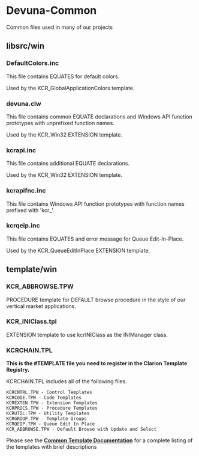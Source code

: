 # Devuna-Common
Common files used in many of our projects

## libsrc/win ##

### DefaultColors.inc ###

This file contains EQUATES for default colors.

Used by the KCR_GlobalApplicationColors template.

### devuna.clw ###

This file contains common EQUATE declarations and Windows API function prototypes with unprefixed function names.  

Used by the KCR_Win32 EXTENSION template.

### kcrapi.inc ###

This file contains additional EQUATE declarations.

Used by the KCR_Win32 EXTENSION template.

### kcrapifnc.inc ###

This file contains Windows API function prototypes with function names prefixed with 'kcr_'.

### kcrqeip.inc ###

This file contains EQUATES and error message for Queue Edit-In-Place.

Used by the KCR_QueueEditInPlace EXTENSION template.


## template/win ##

### KCR_ABBROWSE.TPW ###

PROCEDURE template for DEFAULT browse procedure in the style of our vertical market applications.

### KCR_INIClass.tpl ###

EXTENSION template to use kcrINIClass as the INIManager class.

### KCRCHAIN.TPL ###

**This is the \#TEMPLATE file you need to register in the Clarion Template Registry.**

KCRCHAIN.TPL includes all of the following files.

    KCRCNTRL.TPW - Control Templates
    KCRCODE.TPW - Code Templates
    KCREXTEN.TPW - Extension Templates
    KCRPROCS.TPW - Procedure Templates
    KCRUTIL.TPW - Utility Templates
    KCRGROUP.TPW - Template Groups
    KCRQEIP.TPW - Queue Edit In Place
    KCR_ABBROWSE.TPW - Default Browse with Update and Select
 
Please see the **[Common Template Documentation](http://devuna.github.io/CommonTemplate.md)** for a complete listing of the templates with brief descriptions
